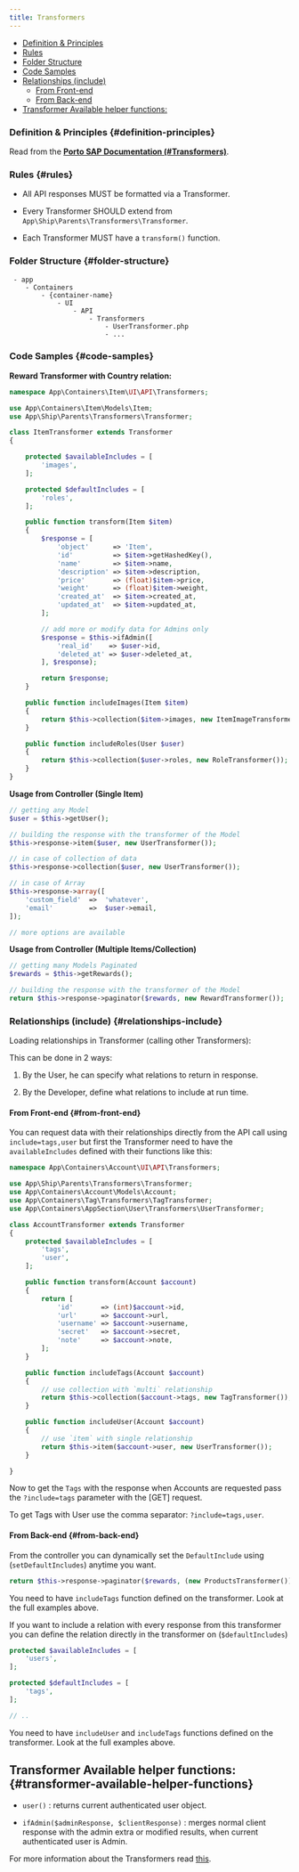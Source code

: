 ```yaml
---
title: Transformers
---
```


* [Definition & Principles](#definition-principles)
* [Rules](#rules)
* [Folder Structure](#folder-structure)
* [Code Samples](#code-samples)
* [Relationships (include)](#relationships-include)
    * [From Front-end](#from-front-end)
    * [From Back-end](#from-back-end)
* [Transformer Available helper functions:](#transformer-available-helper-functions)

### Definition & Principles {#definition-principles}

Read from the [**Porto SAP Documentation (#Transformers)**](https://github.com/Mahmoudz/Porto#Transformers).

### Rules {#rules}

- All API responses MUST be formatted via a Transformer.

- Every Transformer SHOULD extend from `App\Ship\Parents\Transformers\Transformer`.

- Each Transformer MUST have a `transform()` function.

### Folder Structure {#folder-structure}

```
 - app
    - Containers
        - {container-name}
            - UI
                - API
                    - Transformers
                        - UserTransformer.php
                        - ...
```

### Code Samples {#code-samples}

**Reward Transformer with Country relation:**

```php
namespace App\Containers\Item\UI\API\Transformers;

use App\Containers\Item\Models\Item;
use App\Ship\Parents\Transformers\Transformer;

class ItemTransformer extends Transformer
{

    protected $availableIncludes = [
        'images',
    ];

    protected $defaultIncludes = [
        'roles',
    ];

    public function transform(Item $item)
    {
        $response = [
            'object'      => 'Item',
            'id'          => $item->getHashedKey(),
            'name'        => $item->name,
            'description' => $item->description,
            'price'       => (float)$item->price,
            'weight'      => (float)$item->weight,
            'created_at'  => $item->created_at,
            'updated_at'  => $item->updated_at,
        ];

        // add more or modify data for Admins only
        $response = $this->ifAdmin([
            'real_id'    => $user->id,
            'deleted_at' => $user->deleted_at,
        ], $response);

        return $response;
    }

    public function includeImages(Item $item)
    {
        return $this->collection($item->images, new ItemImageTransformer());
    }

    public function includeRoles(User $user)
    {
        return $this->collection($user->roles, new RoleTransformer());
    }
}
```

**Usage from Controller (Single Item)**

```php
// getting any Model
$user = $this->getUser();

// building the response with the transformer of the Model
$this->response->item($user, new UserTransformer());

// in case of collection of data
$this->response->collection($user, new UserTransformer());

// in case of Array
$this->response->array([
    'custom_field'  =>  'whatever',
    'email'         =>  $user->email,
]);

// more options are available
```

**Usage from Controller (Multiple Items/Collection)**

```php
// getting many Models Paginated
$rewards = $this->getRewards();

// building the response with the transformer of the Model
return $this->response->paginator($rewards, new RewardTransformer());

```

### Relationships (include) {#relationships-include}

Loading relationships in Transformer (calling other Transformers):

This can be done in 2 ways:

1. By the User, he can specify what relations to return in response.

2. By the Developer, define what relations to include at run time.

#### From Front-end {#from-front-end}

You can request data with their relationships directly from the API call using `include=tags,user` but first the Transformer need to have the `availableIncludes` defined with their functions like this:

```php
namespace App\Containers\Account\UI\API\Transformers;

use App\Ship\Parents\Transformers\Transformer;
use App\Containers\Account\Models\Account;
use App\Containers\Tag\Transformers\TagTransformer;
use App\Containers\AppSection\User\Transformers\UserTransformer;

class AccountTransformer extends Transformer
{
    protected $availableIncludes = [
        'tags',
        'user',
    ];

    public function transform(Account $account)
    {
        return [
            'id'       => (int)$account->id,
            'url'      => $account->url,
            'username' => $account->username,
            'secret'   => $account->secret,
            'note'     => $account->note,
        ];
    }

    public function includeTags(Account $account)
    {
        // use collection with `multi` relationship
        return $this->collection($account->tags, new TagTransformer());
    }

    public function includeUser(Account $account)
    {
        // use `item` with single relationship
        return $this->item($account->user, new UserTransformer());
    }

}
```

Now to get the `Tags` with the response when Accounts are requested pass the `?include=tags` parameter with the [GET] request.

To get Tags with User use the comma separator: `?include=tags,user`.

#### From Back-end {#from-back-end}

From the controller you can dynamically set the `DefaultInclude` using (`setDefaultIncludes`) anytime you want.

```php
return $this->response->paginator($rewards, (new ProductsTransformer())->setDefaultIncludes(['tags']));

```

You need to have `includeTags` function defined on the transformer. Look at the full examples above.

If you want to include a relation with every response from this transformer you can define the relation directly in the transformer on (`$defaultIncludes`)

```php
protected $availableIncludes = [
    'users',
];

protected $defaultIncludes = [
    'tags',
];

// ..
```

You need to have `includeUser` and `includeTags` functions defined on the transformer. Look at the full examples above.

## Transformer Available helper functions: {#transformer-available-helper-functions}

- `user()` : returns current authenticated user object.

- `ifAdmin($adminResponse, $clientResponse)` : merges normal client response with the admin extra or modified results, when current authenticated user is Admin.

For more information about the Transformers read [this](http://fractal.thephpleague.com/transformers/).
